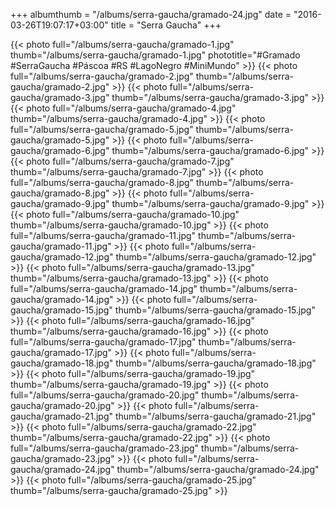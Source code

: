 +++
albumthumb = "/albums/serra-gaucha/gramado-24.jpg"
date = "2016-03-26T19:07:17+03:00"
title = "Serra Gaucha"
+++

{{< photo full="/albums/serra-gaucha/gramado-1.jpg" thumb="/albums/serra-gaucha/gramado-1.jpg" 
phototitle="#Gramado #SerraGaucha #Páscoa #RS #LagoNegro #MiniMundo" >}}
{{< photo full="/albums/serra-gaucha/gramado-2.jpg" 
         thumb="/albums/serra-gaucha/gramado-2.jpg"  >}}
{{< photo full="/albums/serra-gaucha/gramado-3.jpg" 
         thumb="/albums/serra-gaucha/gramado-3.jpg"  >}}
{{< photo full="/albums/serra-gaucha/gramado-4.jpg" 
         thumb="/albums/serra-gaucha/gramado-4.jpg"  >}}
{{< photo full="/albums/serra-gaucha/gramado-5.jpg" 
         thumb="/albums/serra-gaucha/gramado-5.jpg"  >}}
{{< photo full="/albums/serra-gaucha/gramado-6.jpg" 
         thumb="/albums/serra-gaucha/gramado-6.jpg"  >}}
{{< photo full="/albums/serra-gaucha/gramado-7.jpg" 
         thumb="/albums/serra-gaucha/gramado-7.jpg"  >}}
{{< photo full="/albums/serra-gaucha/gramado-8.jpg" 
         thumb="/albums/serra-gaucha/gramado-8.jpg"  >}}
{{< photo full="/albums/serra-gaucha/gramado-9.jpg" 
         thumb="/albums/serra-gaucha/gramado-9.jpg"  >}}
{{< photo full="/albums/serra-gaucha/gramado-10.jpg" 
         thumb="/albums/serra-gaucha/gramado-10.jpg"  >}}
{{< photo full="/albums/serra-gaucha/gramado-11.jpg" 
         thumb="/albums/serra-gaucha/gramado-11.jpg"  >}}
{{< photo full="/albums/serra-gaucha/gramado-12.jpg" 
         thumb="/albums/serra-gaucha/gramado-12.jpg"  >}}
{{< photo full="/albums/serra-gaucha/gramado-13.jpg" 
         thumb="/albums/serra-gaucha/gramado-13.jpg"  >}}
{{< photo full="/albums/serra-gaucha/gramado-14.jpg" 
         thumb="/albums/serra-gaucha/gramado-14.jpg"  >}}
{{< photo full="/albums/serra-gaucha/gramado-15.jpg" 
         thumb="/albums/serra-gaucha/gramado-15.jpg"  >}}
{{< photo full="/albums/serra-gaucha/gramado-16.jpg" 
         thumb="/albums/serra-gaucha/gramado-16.jpg"  >}}
{{< photo full="/albums/serra-gaucha/gramado-17.jpg" 
         thumb="/albums/serra-gaucha/gramado-17.jpg"  >}}
{{< photo full="/albums/serra-gaucha/gramado-18.jpg" 
         thumb="/albums/serra-gaucha/gramado-18.jpg"  >}}
{{< photo full="/albums/serra-gaucha/gramado-19.jpg" 
         thumb="/albums/serra-gaucha/gramado-19.jpg"  >}}
{{< photo full="/albums/serra-gaucha/gramado-20.jpg" 
         thumb="/albums/serra-gaucha/gramado-20.jpg"  >}}
{{< photo full="/albums/serra-gaucha/gramado-21.jpg" 
         thumb="/albums/serra-gaucha/gramado-21.jpg"  >}}
{{< photo full="/albums/serra-gaucha/gramado-22.jpg" 
         thumb="/albums/serra-gaucha/gramado-22.jpg"  >}}
{{< photo full="/albums/serra-gaucha/gramado-23.jpg" 
         thumb="/albums/serra-gaucha/gramado-23.jpg"  >}}
{{< photo full="/albums/serra-gaucha/gramado-24.jpg" 
         thumb="/albums/serra-gaucha/gramado-24.jpg"  >}}
{{< photo full="/albums/serra-gaucha/gramado-25.jpg" 
         thumb="/albums/serra-gaucha/gramado-25.jpg"  >}}
